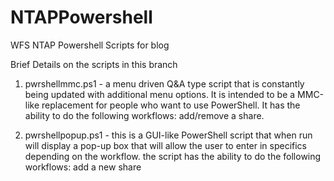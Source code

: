 # NTAPPowershell
WFS NTAP Powershell Scripts for blog

Brief Details on the scripts in this branch

1.  pwrshellmmc.ps1 - a menu driven Q&A type script that is constantly being updated with additional menu options.  It is intended to be a MMC-like replacement for people who want to use PowerShell.  It has the ability to do the following workflows: add/remove a share.

2.  pwrshellpopup.ps1 - this is a GUI-like PowerShell script that when run will display a pop-up box that will allow the user to enter in specifics depending on the workflow.  the script has the ability to do the following workflows: add a new share
